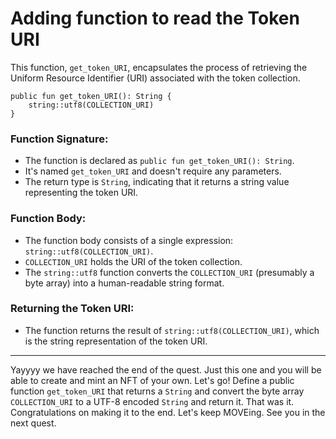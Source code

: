 # Adding function to read the Token URI

This function, `get_token_URI`, encapsulates the process of retrieving the Uniform Resource Identifier (URI) associated with the token collection.

```move
public fun get_token_URI(): String {
    string::utf8(COLLECTION_URI)
}
```
### Function Signature:

   - The function is declared as `public fun get_token_URI(): String`.
   - It's named `get_token_URI` and doesn't require any parameters.
   - The return type is `String`, indicating that it returns a string value representing the token URI.

### Function Body:

   - The function body consists of a single expression: `string::utf8(COLLECTION_URI)`.
   - `COLLECTION_URI` holds the URI of the token collection.
   - The `string::utf8` function converts the `COLLECTION_URI` (presumably a byte array) into a human-readable string format.

### Returning the Token URI:
   - The function returns the result of `string::utf8(COLLECTION_URI)`, which is the string representation of the token URI.

---
Yayyyy we have reached the end of the quest. Just this one and you will be able to create and mint an NFT of your own. Let's go! Define a public function `get_token_URI` that returns a `String` and convert the byte array `COLLECTION_URI` to a UTF-8 encoded `String` and return it. That was it. Congratulations on making it to the end. Let's keep MOVEing. See you in the next quest. 






